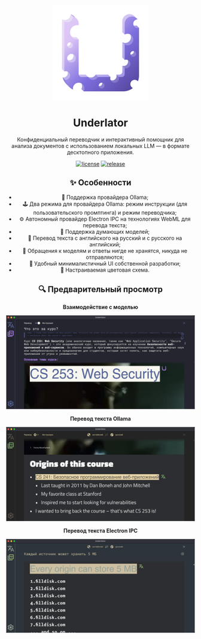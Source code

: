 <p align="center">
    <img src="./electron/icons/icon.png">
</p>

<h1 align="center">Underlator</h1>

<div align="center">

Конфиденциальный переводчик и интерактивный помощник для анализа документов с использованием локальных LLM — в формате десктопного приложения.

[![license][license-image]][license-url]
[![release][release-image]][release-url]

[license-image]: https://img.shields.io/badge/license-MIT-7D6EDE.svg

[license-url]: https://github.com/Sengeer/underlator/blob/main/LICENSE

[release-image]: https://img.shields.io/github/v/release/underlator/underlator.svg

[release-url]: https://github.com/Sengeer/underlator/releases/latest

## ✨ Особенности

- 🦙 Поддержка провайдера Ollama;
- 🕹️ Два режима для провайдера Ollama: режим инструкции (для пользовательского промптинга) и режим переводчика;
- ⚙️ Автономный провайдер Electron IPC на технологиях WebML для перевода текста;
- 🤔 Поддержка думающих моделей;
- 🔄 Перевод текста с английского на русский и с русского на английский;
- 🔐 Обращения к моделям и ответы нигде не хранятся, никуда не отправляются;
- 📱 Удобный минималистичный UI собственной разработки;
- 🎨 Настраиваемая цветовая схема.

## 🔍 Предварительный просмотр

<div align="center">

**Взаимодействие с моделью**

![взаимодействие_с_моделью](screenshots/взаимодействие_с_моделью.png)

**Перевод текста Ollama**

![перевод_текста_ollama](screenshots/перевод_текста_ollama.png)

**Перевод текста Electron IPC**

![перевод_текста_electron](screenshots/перевод_текста_electron.png)
</div>